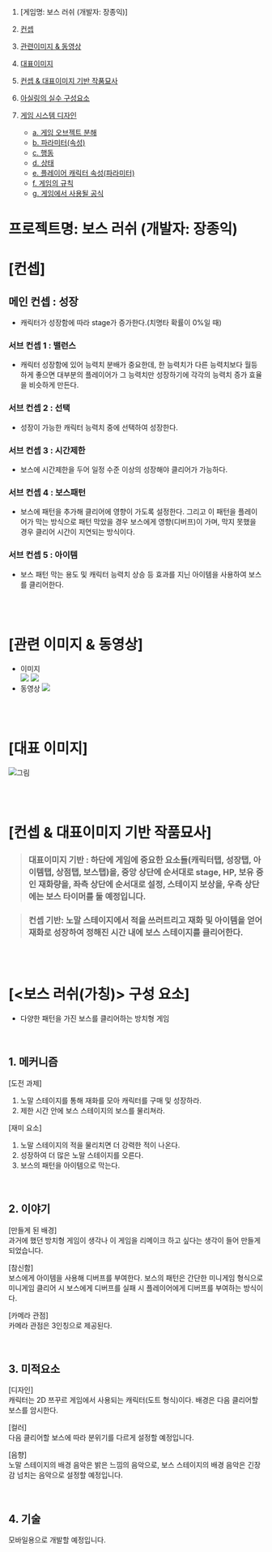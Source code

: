 1. [게임명: 보스 러쉬 (개발자: 장종익)]

2. [컨셉](#컨셉)

3. [관련이미지 & 동영상](#관련-동영상--이미지)

4. [대표이미지](#대표이미지)  

5. [컨셉 & 대표이미지 기반 작품묘사](#컨셉--대표이미지-기반-작품묘사)  

6. [아실링의 실수 구성요소](#게임-구성요소)  

7. [게임 시스템 디자인](#게임-시스템-디자인)  
    - [a. 게임 오브젝트 분해](#구성-요소-분석)  
    - [b. 파라미터(속성)](#파라미터-뽑기)  
    - [c. 행동](#행동-뽑아보기)  
    - [d. 상태](#상태-뽑아-보기)  
    - [e. 플레이어 캐릭터 속성(파라미터)](#플레이어-캐릭터-속성파라미터)  
    - [f. 게임의 규칙](#게임의-규칙)  
    - [g. 게임에서 사용될 공식](#게임에서-사용될-공식)  

# 프로젝트명: 보스 러쉬 (개발자: 장종익)

# [컨셉]

## 메인 컨셉 : 성장

- 캐릭터가 성장함에 따라 stage가 증가한다.(치명타 확률이 0%일 때)

### 서브 컨셉 1 : 밸런스

- 캐릭터 성장함에 있어 능력치 분배가 중요한데, 한 능력치가 다른 능력치보다 월등하게 좋으면 대부분의 플레이어가 그 능력치만 성장하기에 각각의 능력치 증가 효율을 비슷하게 만든다.

### 서브 컨셉 2 : 선택

- 성장이 가능한 캐릭터 능력치 중에 선택하여 성장한다.

### 서브 컨셉 3 : 시간제한

- 보스에 시간제한을 두어 일정 수준 이상의 성장해야 클리어가 가능하다.

### 서브 컨셉 4 : 보스패턴

- 보스에 패턴을 추가해 클리어에 영향이 가도록 설정한다. 그리고 이 패턴을 플레이어가 막는 방식으로 패턴 막았을 경우 보스에게 영향(디버프)이 가며, 막지 못했을 경우 클리어 시간이 지연되는 방식이다.

### 서브 컨셉 5 : 아이템

- 보스 패턴 막는 용도 및 캐릭터 능력치 상승 등 효과를 지닌 아이템을 사용하여 보스를 클리어한다.

<br><br>

# [관련 이미지 & 동영상]

- 이미지  
  <img src="./imgs/image01.png">
  <img src="./imgs/image02.png">
- 동영상
  [![](./imgs/image01.png)](https://www.youtube.com/watch?v=bVHayKXTP10)

<br><br>

# [대표 이미지]

![그림](./imgs/mainImage.png)

<br><br>

# [컨셉 & 대표이미지 기반 작품묘사]

> ### 대표이미지 기반 : 하단에 게임에 중요한 요소들(캐릭터탭, 성장탭, 아이템탭, 상점탭, 보스탭)을, 중앙 상단에 순서대로 stage, HP, 보유 중인 재화량을, 좌측 상단에 순서대로 설정, 스테이지 보상을, 우측 상단에는 보스 타이머를 둘 예정입니다.

> ### 컨셉 기반: 노말 스테이지에서 적을 쓰러트리고 재화 및 아이템을 얻어 재화로 성장하여 정해진 시간 내에 보스 스테이지를 클리어한다.

<br><br>

# [<보스 러쉬(가칭)> 구성 요소]

- 다양한 패턴을 가진 보스를 클리어하는 방치형 게임

<br>

## 1. 메커니즘

[도전 과제]

1. 노말 스테이지를 통해 재화를 모아 캐릭터를 구매 및 성장하라.
2. 제한 시간 안에 보스 스테이지의 보스를 물리쳐라.

[재미 요소]

1. 노말 스테이지의 적을 물리치면 더 강력한 적이 나온다.
2. 성장하여 더 많은 노말 스테이지를 오른다.
3. 보스의 패턴을 아이템으로 막는다.

<br>

## 2. 이야기

[만들게 된 배경]  
과거에 했던 방치형 게임이 생각나 이 게임을 리메이크 하고 싶다는 생각이 들어 만들게 되었습니다.

[참신함]  
보스에게 아이템을 사용해 디버프를 부여한다. 보스의 패턴은 간단한 미니게임 형식으로 미니게임 클리어 시 보스에게 디버프를 실패 시 플레이어에게 디버프를 부여하는 방식이다.

[카메라 관점]  
카메라 관점은 3인칭으로 제공된다.

<br>

## 3. 미적요소

[디자인]  
캐릭터는 2D 쯔꾸르 게임에서 사용되는 캐릭터(도트 형식)이다.
배경은 다음 클리어할 보스를 암시한다.

[컬러]  
다음 클리어할 보스에 따라 분위기를 다르게 설정할 예정입니다.

[음향]  
노말 스테이지의 배경 음악은 밝은 느낌의 음악으로, 보스 스테이지의 배경 음악은 긴장감 넘치는 음악으로 설정할 예정입니다.

<br>

## 4. 기술

모바일용으로 개발할 예정입니다.
